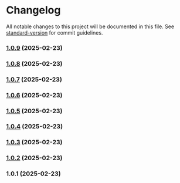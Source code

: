 # Changelog

All notable changes to this project will be documented in this file. See [standard-version](https://github.com/conventional-changelog/standard-version) for commit guidelines.

### [1.0.9](https://github.com/LoztorH/model-validator/compare/v1.0.8...v1.0.9) (2025-02-23)

### [1.0.8](https://github.com/LoztorH/object-validator/compare/v1.0.7...v1.0.8) (2025-02-23)

### [1.0.7](https://github.com/LoztorH/object-validator/compare/v1.0.6...v1.0.7) (2025-02-23)

### [1.0.6](https://github.com/LoztorH/object-validator/compare/v1.0.5...v1.0.6) (2025-02-23)

### [1.0.5](https://github.com/LoztorH/object-validator/compare/v1.0.4...v1.0.5) (2025-02-23)

### [1.0.4](https://github.com/LoztorH/object-validator/compare/v1.0.3...v1.0.4) (2025-02-23)

### [1.0.3](https://github.com/LoztorH/object-validator/compare/v1.0.2...v1.0.3) (2025-02-23)

### [1.0.2](https://github.com/LoztorH/object-validator/compare/v1.0.1...v1.0.2) (2025-02-23)

### 1.0.1 (2025-02-23)
